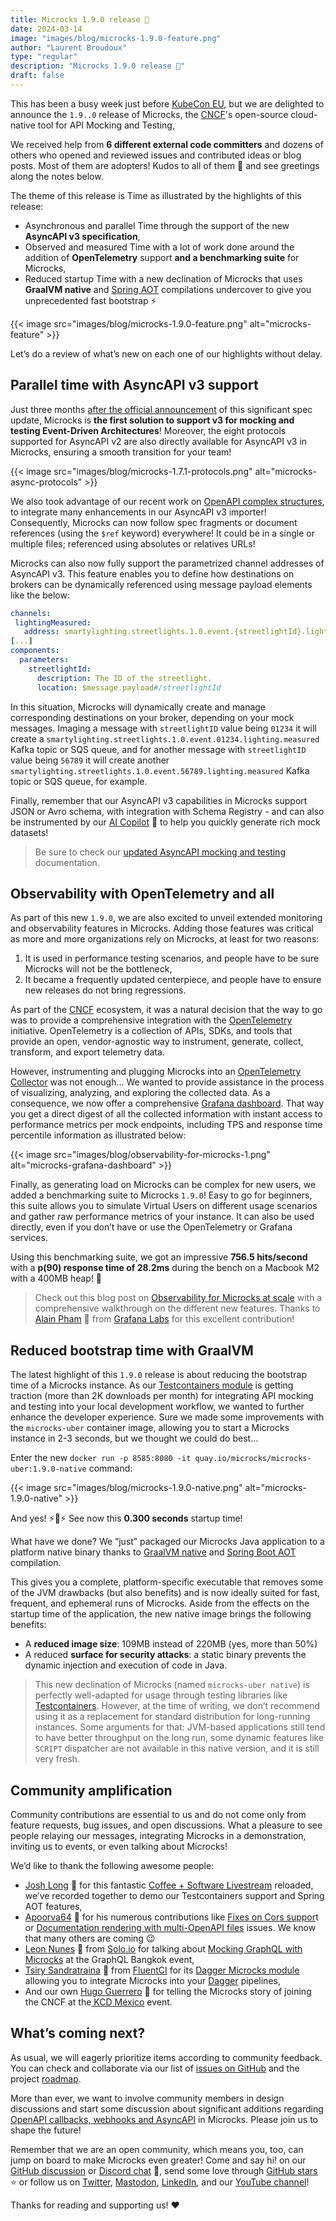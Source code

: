 ```yaml
---
title: Microcks 1.9.0 release 🚀
date: 2024-03-14
image: "images/blog/microcks-1.9.0-feature.png"
author: "Laurent Broudoux"
type: "regular"
description: "Microcks 1.9.0 release 🚀"
draft: false
---
```


This has been a busy week just before [KubeCon EU](https://www.linkedin.com/feed/update/urn:li:activity:7173641963068350464), but we are delighted to announce the `1.9..0` release of Microcks, the [CNCF](https://landscape.cncf.io/?selected=microcks)'s open-source cloud-native tool for API Mocking and Testing,

We received help from **6 different external code committers** and dozens of others who opened and reviewed issues and contributed ideas or blog posts. Most of them are adopters! Kudos to all of them 👏 and see greetings along the notes below.

The theme of this release is Time as illustrated by the highlights of this release:

* Asynchronous and parallel Time through the support of the new **AsyncAPI v3 specification**,
* Observed and measured Time with a lot of work done around the addition of **OpenTelemetry** support **and a benchmarking suite** for Microcks,
* Reduced startup Time with a new declination of Microcks that uses **GraalVM native** and [Spring AOT](https://docs.spring.io/spring-framework/reference/core/aot.html) compilations undercover to give you unprecedented fast bootstrap ⚡

{{< image src="images/blog/microcks-1.9.0-feature.png" alt="microcks-feature" >}}

Let’s do a review of what’s new on each one of our highlights without delay.


## Parallel time with AsyncAPI v3 support

Just three months [after the official announcement](https://www.asyncapi.com/blog/release-notes-3.0.0) of this significant spec update, Microcks is **the first solution to support v3 for mocking and testing Event-Driven Architectures**! Moreover, the eight protocols supported for AsyncAPI v2 are also directly available for AsyncAPI v3 in Microcks, ensuring a smooth transition for your team!

{{< image src="images/blog/microcks-1.7.1-protocols.png" alt="microcks-async-protocols" >}}

We also took advantage of our recent work on [OpenAPI complex structures](https://microcks.io/blog/microcks-1.8.1-release/#openapi-complex-structures), to integrate many enhancements in our AsyncAPI v3 importer! Consequently, Microcks can now follow spec fragments or document references (using the `$ref` keyword) everywhere! It could be in a single or multiple files; referenced using absolutes or relatives URLs!

Microcks can also now fully support the parametrized channel addresses of AsyncAPI v3. This feature enables you to define how destinations on brokers can be dynamically referenced using message payload elements like the below:

```yaml
channels:
 lightingMeasured:
   address: smartylighting.streetlights.1.0.event.{streetlightId}.lighting.measured
[...]
components:
  parameters:
    streetlightId:
      description: The ID of the streetlight.
      location: $message.payload#/streetlightId
```

In this situation, Microcks will dynamically create and manage corresponding destinations on your broker, depending on your mock messages. Imaging a message with `streetlightID` value being `01234` it will create a ``smartylighting.streetlights.1.0.event.01234.lighting.measured`` Kafka topic or SQS queue, and for another message with `streetlightID` value being `56789` it will create another ``smartylighting.streetlights.1.0.event.56789.lighting.measured`` Kafka topic or SQS queue, for example.

Finally, remember that our AsyncAPI v3 capabilities in Microcks support JSON or Avro schema, with integration with Schema Registry - and can also be instrumented by our [AI Copilot](https://microcks.io/blog/microcks-1.8.0-release/#introducing-ai-copilot) 🤖 to help you quickly generate rich mock datasets!

> Be sure to check our [updated AsyncAPI mocking and testing](https://microcks.io/documentation/using/asyncapi/) documentation.


## Observability with OpenTelemetry and all

As part of this new `1.9.0`, we are also excited to unveil extended monitoring and observability features in Microcks. Adding those features was critical as more and more organizations rely on Microcks, at least for two reasons:

1. It is used in performance testing scenarios, and people have to be sure Microcks will not be the bottleneck,
2. It became a frequently updated centerpiece, and people have to ensure new releases do not bring regressions.

As part of the [CNCF](https://cncf.io) ecosystem, it was a natural decision that the way to go was to provide a comprehensive integration with the [OpenTelemetry](https://opentelemetry.io/) initiative. OpenTelemetry is a collection of APIs, SDKs, and tools that provide an open, vendor-agnostic way to instrument, generate, collect, transform, and export telemetry data.

However, instrumenting and plugging Microcks into an [OpenTelemetry Collector](https://opentelemetry.io/docs/collector/) was not enough… We wanted to provide assistance in the process of visualizing, analyzing, and exploring the collected data. As a consequence, we now offer a comprehensive [Grafana dashboard](https://grafana.com/grafana/). That way you get a direct digest of all the collected information with instant access to performance metrics per mock endpoints, including TPS and response time percentile information as illustrated below:

{{< image src="images/blog/observability-for-microcks-1.png" alt="microcks-grafana-dashboard" >}}

Finally, as generating load on Microcks can be complex for new users, we added a benchmarking suite to Microcks `1.9.0`! Easy to go for beginners, this suite allows you to simulate Virtual Users on different usage scenarios and gather raw performance metrics of your instance. It can also be used directly, even if you don’t have or use the OpenTelemetry or Grafana services.

Using this benchmarking suite, we got an impressive **756.5 hits/second** with a **p(90) response time of 28.2ms** during the bench on a Macbook M2 with a 400MB heap! 🚀

> Check out this blog post on [Observability for Microcks at scale](https://microcks.io/blog/observability-for-microcks-at-scale/) with a comprehensive walkthrough on the different new features. Thanks to [Alain Pham](https://www.linkedin.com/in/alainpham/) 🙏 from [Grafana Labs](https://grafana.com/) for this excellent contribution!


## Reduced bootstrap time with GraalVM

The latest highlight of this `1.9.0` release is about reducing the bootstrap time of a Microcks instance. As our [Testcontainers module](https://testcontainers.com/modules/microcks/) is getting traction (more than 2K downloads per month) for integrating API mocking and testing into your local development workflow, we wanted to further enhance the developer experience. Sure we made some improvements with the `microcks-uber` container image, allowing you to start a Microcks instance in 2-3 seconds, but we thought we could do best…

Enter the new `docker run -p 8585:8080 -it quay.io/microcks/microcks-uber:1.9.0-native` command: 

{{< image src="images/blog/microcks-1.9.0-native.png" alt="microcks-1.9.0-native" >}}

And yes! ⚡🚀⚡ See now this **0.300 seconds** startup time! 

What have we done? We “just” packaged our Microcks Java application to a platform native binary thanks to [GraalVM native](https://www.graalvm.org/latest/reference-manual/native-image/) and [Spring Boot AOT](https://docs.spring.io/spring-boot/docs/current/reference/html/native-image.html) compilation. 

This gives you a complete, platform-specific executable that removes some of the JVM drawbacks (but also benefits) and is now ideally suited for fast, frequent, and ephemeral runs of Microcks. Aside from the effects on the startup time of the application, the new native image brings the following benefits:

* A **reduced image size**: 109MB instead of 220MB (yes, more than 50%)
* A reduced **surface for security attacks**: a static binary prevents the dynamic injection and execution of code in Java.

> This new declination of Microcks (named `microcks-uber native`) is perfectly well-adapted for usage through testing libraries like [Testcontainers](https://testcontainers.com). However, at the time of writing, we don’t recommend using it as a replacement for standard distribution for long-running instances. Some arguments for that: JVM-based applications still tend to have better throughput on the long run, some dynamic features like `SCRIPT` dispatcher are not available in this native version, and it is still very fresh. 

## Community amplification

Community contributions are essential to us and do not come only from feature requests, bug issues, and open discussions. What a pleasure to see people relaying our messages, integrating Microcks in a demonstration, inviting us to events, or even talking about Microcks!

We’d like to thank the following awesome people:

* [Josh Long](https://twitter.com/starbuxman) 🙏 for this fantastic [Coffee + Software Livestream](https://www.youtube.com/watch?v=VsTj0hyYiAA&t=1s) reloaded, we’ve recorded together to demo our Testcontainers support and Spring AOT features,
* [Apoorva64](https://github.com/Apoorva64) 🙏 for his numerous contributions like [Fixes on Cors suppor](https://github.com/microcks/microcks/issues/1082)t or [Documentation rendering with multi-OpenAPI files](https://github.com/microcks/microcks/issues/1067) issues. We know that many others are coming 😉
* [Leon Nunes](https://www.linkedin.com/in/leon-nunes/) 🙏 from [Solo.io](Solo.io) for talking about [Mocking GraphQL with Microcks](https://www.youtube.com/watch?v=_Tfed1VJTHU) at the GraphQL Bangkok event,
* [Tsiry Sandratraina](https://www.linkedin.com/in/tsiry-sandratraina/) 🙏 from [FluentCI](https://fluentci.io/) for its [Dagger Microcks module](https://daggerverse.dev/mod/github.com/fluent-ci-templates/microcks-pipeline@49e9bd8005a27df55de8c42acc4a1841986a1518) allowing you to integrate Microcks into your [Dagger](https://dagger.io) pipelines,
* And our own [Hugo Guerrero](https://github.com/hguerrero) 🙏 for telling the Microcks story of joining the CNCF  at the[ KCD México](https://twitter.com/kcd_mexico) event.


## What’s coming next?

As usual, we will eagerly prioritize items according to community feedback. You can check and collaborate via our list of [issues on GitHub](https://github.com/microcks/microcks/issues) and the project [roadmap](https://github.com/orgs/microcks/projects/1).

More than ever, we want to involve community members in design discussions and start some discussion about significant additions regarding [OpenAPI callbacks, webhooks and AsyncAPI](https://github.com/orgs/microcks/discussions/1039) in Microcks. Please join us to shape the future!

Remember that we are an open community, which means you, too, can jump on board to make Microcks even greater! Come and say hi! on our [GitHub discussion](https://github.com/microcks/microcks/discussions) or [Discord chat](https://microcks.io/discord-invite/) 👻, send some love through [GitHub stars](https://github.com/microcks/microcks) ⭐️ or follow us on [Twitter](https://twitter.com/microcksio), [Mastodon](https://hachyderm.io/@microcksio@mastodon.social), [LinkedIn](https://www.linkedin.com/company/microcks/), and our [YouTube channel](https://www.youtube.com/c/Microcks)!

Thanks for reading and supporting us! ❤️
